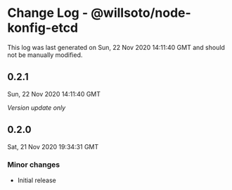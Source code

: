 # Change Log - @willsoto/node-konfig-etcd

This log was last generated on Sun, 22 Nov 2020 14:11:40 GMT and should not be manually modified.

## 0.2.1
Sun, 22 Nov 2020 14:11:40 GMT

_Version update only_

## 0.2.0
Sat, 21 Nov 2020 19:34:31 GMT

### Minor changes

- Initial release

